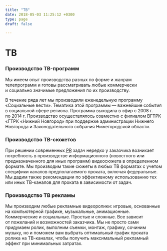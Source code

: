 ```yaml
---
title: "ТВ"
date: 2018-05-03 11:25:12 +0300
type: page
draft: false

---
```

<h1>ТВ</h1>
<h3>Производство <nobr>ТВ-программ</nobr></h3>
<p>Мы&nbsp;имеем опыт производства разных по&nbsp;форме и&nbsp;жанрам телепрограмм и&nbsp;готовы рассматривать любые коммерчески и&nbsp;социально значимые предложения по&nbsp;их&nbsp;производству.</p>
<p>В&nbsp;течение ряда лет мы&nbsp;производили еженедельную программу &laquo;Социальные вести&raquo;. Тематика этой программы&nbsp;&mdash; важнейшие события в&nbsp;социальной сфере региона. Программа выходила в&nbsp;эфир с&nbsp;2008&nbsp;г. по&nbsp;2014&nbsp;г. Производство осуществлялось совместно с&nbsp;филиалом ВГТРК &laquo;ГТРК &laquo;Нижний Новгород&raquo; при поддержке администрации Нижнего Новгорода и&nbsp;Законодательного собрания Нижегородской области.<br />
<h3>Производство <nobr>ТВ-сюжетов</nobr></h3>
<p>При решении современных <acronym title="Public Relations" lang="en">PR</acronym>&nbsp;задач нередко у&nbsp;заказчика возникает потребность в&nbsp;производстве информационного (новостного или предназначенного для иных программ) видеосюжета в&nbsp;определенном формате. Мы&nbsp;производим такие сюжеты в&nbsp;любых ТВ&nbsp;форматах с&nbsp;учетом специфики каналов предполагаемого проката, включая федеральные. Мы&nbsp;дадим также рекомендации по&nbsp;эффективному использованию тех или иных <nobr>ТВ-каналов</nobr> для проката в&nbsp;зависимости от&nbsp;задач.<br />
<h3>Производство ТВ&nbsp;рекламы</h3>
<p>Мы&nbsp;производим любые рекламные видеоролики: игровые, основанные на&nbsp;компьютерной графике, музыкальные, анимационные. Коммерческие и&nbsp;социальные. Простые и&nbsp;сложные. Все зависит от&nbsp;пожеланий и&nbsp;возможностей заказчика. Мы&nbsp;не&nbsp;просто сами придумаем ролик, выполним съемки, монтаж, графику, сочиним музыку, но&nbsp;и&nbsp;поможем вам выбрать оптимальный график проката ролика на&nbsp;<nobr>ТВ-каналах</nobr>, чтобы получить максимальный рекламный эффект при минимальных затратах.</p>

